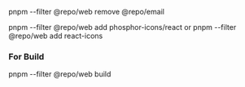 pnpm --filter @repo/web remove @repo/email

pnpm --filter @repo/web add phosphor-icons/react
or
pnpm --filter @repo/web add react-icons


### For Build

pnpm --filter @repo/web build